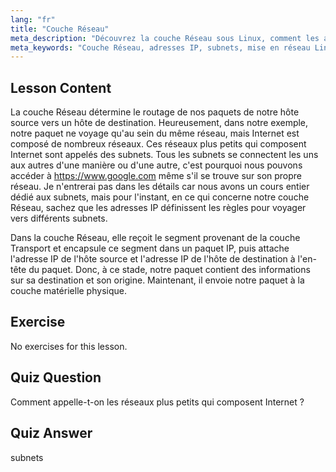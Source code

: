 ```yaml
---
lang: "fr"
title: "Couche Réseau"
meta_description: "Découvrez la couche Réseau sous Linux, comment les adresses IP acheminent les paquets à travers les sous-réseaux, et son rôle dans la transmission de données. Commencez votre parcours de mise en réseau Linux !"
meta_keywords: "Couche Réseau, adresses IP, subnets, mise en réseau Linux, routage de paquets, débutant, tutoriel, guide"
---
```


## Lesson Content

La couche Réseau détermine le routage de nos paquets de notre hôte source vers un hôte de destination. Heureusement, dans notre exemple, notre paquet ne voyage qu'au sein du même réseau, mais Internet est composé de nombreux réseaux. Ces réseaux plus petits qui composent Internet sont appelés des subnets. Tous les subnets se connectent les uns aux autres d'une manière ou d'une autre, c'est pourquoi nous pouvons accéder à <https://www.google.com> même s'il se trouve sur son propre réseau. Je n'entrerai pas dans les détails car nous avons un cours entier dédié aux subnets, mais pour l'instant, en ce qui concerne notre couche Réseau, sachez que les adresses IP définissent les règles pour voyager vers différents subnets.

Dans la couche Réseau, elle reçoit le segment provenant de la couche Transport et encapsule ce segment dans un paquet IP, puis attache l'adresse IP de l'hôte source et l'adresse IP de l'hôte de destination à l'en-tête du paquet. Donc, à ce stade, notre paquet contient des informations sur sa destination et son origine. Maintenant, il envoie notre paquet à la couche matérielle physique.

## Exercise

No exercises for this lesson.

## Quiz Question

Comment appelle-t-on les réseaux plus petits qui composent Internet ?

## Quiz Answer

subnets
